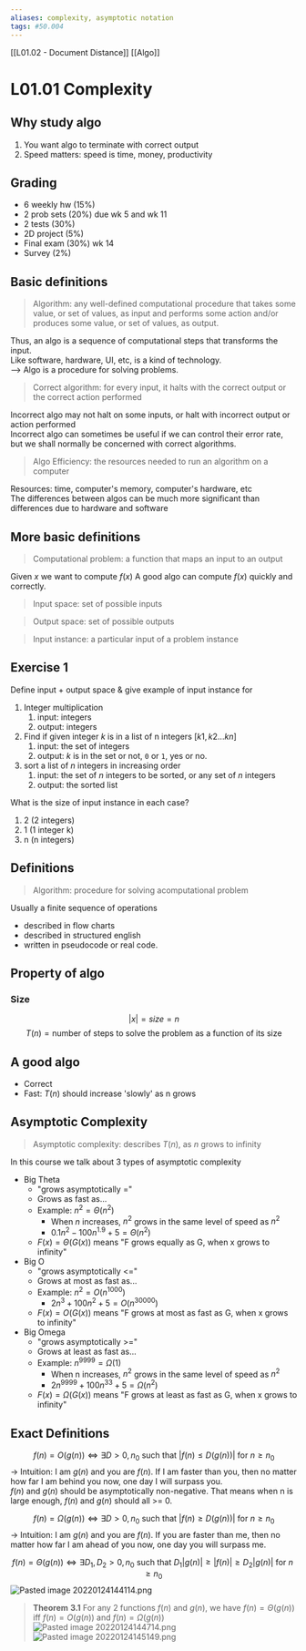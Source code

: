 ```yaml
---
aliases: complexity, asymptotic notation
tags: #50.004
---
```

[[L01.02 - Document Distance]]
[[Algo]]
# L01.01 Complexity

## Why study algo

1.  You want algo to terminate with correct output
2.  Speed matters: speed is time, money, productivity

## Grading

-   6 weekly hw (15%)
-   2 prob sets (20%) due wk 5 and wk 11
-   2 tests (30%)
-   2D project (5%)
-   Final exam (30%) wk 14
-   Survey (2%)

## Basic definitions

> Algorithm: any well-defined computational procedure that takes some value, or set of values, as input and performs some action and/or produces some value, or set of values, as output.

Thus, an algo is a sequence of computational steps that transforms the input.  
Like software, hardware, UI, etc, is a kind of technology.  
--> Algo is a procedure for solving problems.

> Correct algorithm: for every input, it halts with the correct output or the correct action performed

Incorrect algo may not halt on some inputs, or halt with incorrect output or action performed  
Incorrect algo can sometimes be useful if we can control their error rate, but we shall normally be concerned with correct algorithms.

> Algo Efficiency: the resources needed to run an algorithm on a computer

Resources: time, computer's memory, computer's hardware, etc  
The differences between algos can be much more significant than differences due to hardware and software

## More basic definitions

> Computational problem: a function that maps an input to an output

Given $x$ we want to compute $f(x)$ 
A good algo can compute $f(x)$ quickly and correctly.

> Input space: set of possible inputs

> Output space: set of possible outputs

> Input instance: a particular input of a problem instance

## Exercise 1

Define input + output space & give example of input instance for

1.  Integer multiplication
    1.  input: integers
    2.  output: integers
2.  Find if given integer $k$ is in a list of n integers $[k1, k2...kn]$
    1.  input: the set of integers
    2.  output: $k$ is in the set or not, `0` or `1`, yes or no.
3.  sort a list of $n$ integers in increasing order
    1.  input: the set of $n$ integers to be sorted, or any set of $n$ integers
    2.  output: the sorted list

What is the size of input instance in each case?

1.  2 (2 integers)
2.  1 (1 integer k)
3.  n (n integers)

## Definitions

> Algorithm: procedure for solving acomputational problem

Usually a finite sequence of operations

-   described in flow charts
-   described in structured english
-   written in pseudocode or real code.

## Property of algo

### Size
$$|x| = size = n$$
$$T(n) = \text{number of steps to solve the problem as a function of its size}$$

## A good algo

-   Correct
-   Fast: $T(n)$ should increase 'slowly' as n grows

## Asymptotic Complexity

> Asymptotic complexity: describes $T(n)$, as $n$ grows to infinity

In this course we talk about 3 types of asymptotic complexity

-   Big Theta
    -   "grows asymptotically ="
    -   Grows as fast as...
    -   Example: $n^2=\Theta(n^2$)
        -   When $n$ increases, $n^2$ grows in the same level of speed as $n^2$
        -   $0.1n^2 - 100n^{1.9} + 5 = \Theta(n^2)$
    -   $F(x) = \Theta(G(x))$ means "F grows equally as G, when x grows to infinity"
-   Big O
    -   "grows asymptotically <="
    -   Grows at most as fast as...
    -   Example: $n^2=O(n^{1000})$
        -   $2n^3 + 100n^2 + 5 = O(n^{30000})$
    -   $F(x) = O(G(x))$ means "F grows at most as fast as G, when x grows to infinity"
-   Big Omega
    -   "grows asymptotically >="
    -   Grows at least as fast as...
    -   Example: $n^{9999} = \Omega(1)$
        -   When n increases, $n^2$ grows in the same level of speed as $n^2$
        -   $2n^{9999} + 100n^{33} + 5 = \Omega(n^2)$
    -   $F(x) = \Omega(G(x))$ means "F grows at least as fast as G, when x grows to infinity"

## Exact Definitions
$$f(n) = O(g(n)) \Leftrightarrow \exists D>0, n_0 \text{ such that } |f(n) \leq D(g(n))| \text{ for } n \geq n_0$$
-> Intuition: I am $g(n)$ and you are $f(n)$. If I am faster than you, then no matter how far I am behind you now, one day I will surpass you.  
$f(n)$ and $g(n)$ should be asymptotically non-negative. That means when n is large enough, $f(n)$ and $g(n)$ should all >= 0.

$$f(n) = \Omega(g(n)) \Leftrightarrow \exists D>0, n_0 \text{ such that } |f(n) \geq D(g(n))| \text{ for } n \geq n_0$$
-> Intuition: I am $g(n)$ and you are $f(n)$. If you are faster than me, then no matter how far I am ahead of you now, one day you will surpass me.

$$f(n) = \Theta(g(n)) \Leftrightarrow \exists D_1,D_2>0, n_0 \text{ such that } D_1|g(n)|\geq|f(n)|\geq D_2|g(n)| \text{ for } n \geq n_0$$
![Pasted image 20220124144114.png](app://local/C%3A%5CUsers%5Ccassi%5CWorkspace%5CStudyVault%5CAttachments%5CPasted%20image%2020220124144114.png?1643006474023)  
> **Theorem** **3.1**
For any 2 functions $f(n)$ and $g(n)$, we have $f(n) = \Theta(g(n))$ iff $f(n) = O(g(n))$ and $f(n) = \Omega(g(n))$  
![Pasted image 20220124144714.png](app://local/C%3A%5CUsers%5Ccassi%5CWorkspace%5CStudyVault%5CAttachments%5CPasted%20image%2020220124144714.png?1643006834504)  
![Pasted image 20220124145149.png](app://local/C%3A%5CUsers%5Ccassi%5CWorkspace%5CStudyVault%5CAttachments%5CPasted%20image%2020220124145149.png?1643007109378)